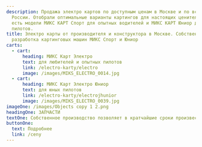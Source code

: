 ```yaml
---
description: Продажа электро картов по доступным ценам в Москве и по всей
  России. Отобрали оптимальные варианты картингов для настоящих ценителей. У нас
  есть модели МИКС КАРТ Спорт для опытных водителей и МИКС КАРТ Юниор для юных
  пилотов.
title: Электро карты от производителя и конструктора в Москве. Собственная
  разработка картинговых машин МИКС Спорт и Юниор
carts:
  - cart:
      heading: МИКС Карт Электро
      text: для любителей и опытных пилотов
      link: /electro-karty/electro
      image: /images/MIKS_ELECTRO_0014.jpg
  - cart:
      heading: МИКС Карт Электро Юниор
      text: для юных пилотов
      link: /electro-karty/electrojhunior
      image: /images/MIKS_ELECTRO_0039.jpg
imageOne: /images/Objects copy 1 2.png
headingOne: ЗАПЧАСТИ
textOne: Собственное производство позволяет в кратчайшие сроки произвести любую деталь
buttonOne:
  text: Подробнее
  link: /ceny
---
```

